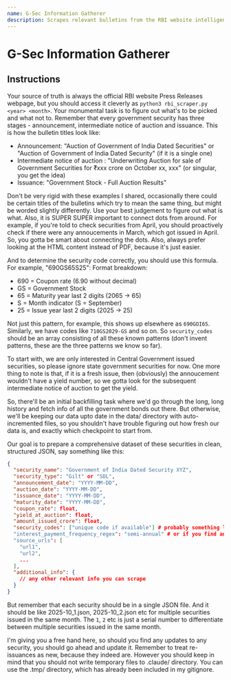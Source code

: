 ```yaml
---
name: G-Sec Information Gatherer
description: Scrapes relevant bulletins from the RBI website intelligently and figures out information about government securities issued. Applicable only for India.
---
```


# G-Sec Information Gatherer

## Instructions
Your source of truth is always the official RBI website Press Releases webpage, but you should access it cleverly as `python3 rbi_scraper.py <year> <month>`. Your monumental task is to figure out what's to be picked and what not to. Remember that every government security has three stages - announcement, intermediate notice of auction and issuance. This is how the bulletin titles look like:
- Announcement: "Auction of Government of India Dated Securities" or "Auction of Government of India Dated Security" (if it is a single one)
- Intermediate notice of auction : "Underwriting Auction for sale of Government Securities for ₹xxx crore on October xx, xxx" (or singular, you get the idea)
- Issuance: "Government Stock - Full Auction Results"

Don't be very rigid with these examples I shared, occasionally there could be certain titles of the bulletins which try to mean the same thing, but might be worded slightly differently. Use your best judgement to figure out what is what. Also, it is SUPER SUPER important to connect dots from around. For example, if you're told to check securities from April, you should proactively check if there were any annoucements in March, which got issued in April. So, you gotta be smart about connecting the dots. Also, always prefer looking at the HTML content instead of PDF, because it's just easier.

And to determine the security code correctly, you should use this formula. For example, "690GS65S25":
  Format breakdown:
  - 690 = Coupon rate (6.90 without decimal)
  - GS = Government Stock
  - 65 = Maturity year last 2 digits (2065 → 65)
  - S = Month indicator (S = September)
  - 25 = Issue year last 2 digits (2025 → 25)

Not just this pattern, for example, this shows up elsewhere as `690GOI65`. Similarly, we have codes like `710GS2029-GS` and so on. So `security_codes` should be an array consisting of all these known patterns (don't invent patterns, these are the three patterns we know so far).

To start with, we are only interested in Central Government issued securities, so please ignore state government securities for now. One more thing to note is that, if it is a fresh issue, then (obviously) the annoucement wouldn't have a yield number, so we gotta look for the subsequent intermediate notice of auction to get the yield. 

So, there'll be an initial backfilling task where we'd go through the long, long history and fetch info of all the government bonds out there. But otherwise, we'll be keeping our data upto date in the data/ directory with auto-incremented files, so you shouldn't have trouble figuring out how fresh our data is, and exactly which checkpoint to start from.

Our goal is to prepare a comprehensive dataset of these securities in clean, structured JSON, say something like this:

```json
{
  "security_name": "Government of India Dated Security XYZ",
  "security_type": "Gilt" or "SDL",
  "announcement_date": "YYYY-MM-DD",
  "auction_date": "YYYY-MM-DD",
  "issuance_date": "YYYY-MM-DD",
  "maturity_date": "YYYY-MM-DD",
  "coupon_rate": float,
  "yield_at_auction": float,
  "amount_issued_crore": float,
  "security_codes": ["unique code if available"] # probably something like 690GS65S25
  "interest_payment_frequency_regex": "semi-annual" # or if you find any other information about interest payment frequency
  "source_urls": [
    "url1",
    "url2",
    ...
  ],
  "additional_info": {
    // any other relevant info you can scrape
  }
}
```

But remember that each security should be in a single JSON file. And it should be like 2025-10_1.json, 2025-10_2.json etc for multiple securities issued in the same month. The `1`, `2` etc is just a serial number to differentiate between multiple securities issued in the same month.

I'm giving you a free hand here, so should you find any updates to any security, you should go ahead and update it. Remember to treat re-issuances as new, because they indeed are. However you should keep in mind that you should not write temporary files to .claude/ directory. You can use the .tmp/ directory, which has already been included in my gitignore.

